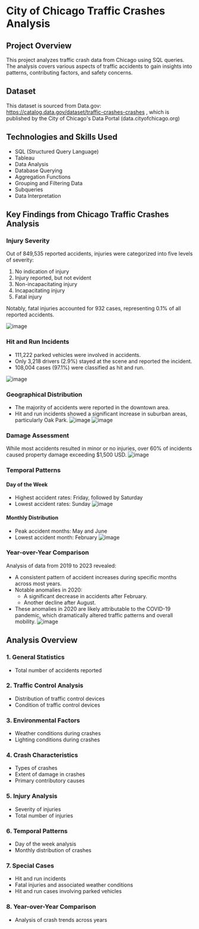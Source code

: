  # City of Chicago Traffic Crashes Analysis

## Project Overview
This project analyzes traffic crash data from Chicago using SQL queries. The analysis covers various aspects of traffic accidents to gain insights into patterns, contributing factors, and safety concerns.

## Dataset
This dataset is sourced from Data.gov: https://catalog.data.gov/dataset/traffic-crashes-crashes , which is published by the City of Chicago's Data Portal (data.cityofchicago.org)

## Technologies and Skills Used
- SQL (Structured Query Language)
- Tableau
- Data Analysis
- Database Querying
- Aggregation Functions
- Grouping and Filtering Data
- Subqueries
- Data Interpretation


## Key Findings from Chicago Traffic Crashes Analysis

### Injury Severity

Out of 849,535 reported accidents, injuries were categorized into five levels of severity:
1. No indication of injury
2. Injury reported, but not evident
3. Non-incapacitating injury
4. Incapacitating injury
5. Fatal injury

Notably, fatal injuries accounted for 932 cases, representing 0.1% of all reported accidents.

![image](https://github.com/Edward-Fu1/City-of-Chicago-Traffic-Crashes-Analysis/assets/19893884/4ccd26d5-fff7-4eea-8f61-fd45df6d10f1)


### Hit and Run Incidents

- 111,222 parked vehicles were involved in accidents.
- Only 3,218 drivers (2.9%) stayed at the scene and reported the incident.
- 108,004 cases (97.1%) were classified as hit and run.

![image](https://github.com/Edward-Fu1/City-of-Chicago-Traffic-Crashes-Analysis/assets/19893884/ac8f9d3d-9d73-4fab-8d34-8dbc671045ad)


### Geographical Distribution

- The majority of accidents were reported in the downtown area.
- Hit and run incidents showed a significant increase in suburban areas, particularly Oak Park.
![image](https://github.com/Edward-Fu1/City-of-Chicago-Traffic-Crashes-Analysis/assets/19893884/39b37a8a-ac86-4661-80ac-30f99d3ed8e5)
![image](https://github.com/Edward-Fu1/City-of-Chicago-Traffic-Crashes-Analysis/assets/19893884/cf51b601-c9bd-4fa2-ba2f-b80733d636f6)



### Damage Assessment

While most accidents resulted in minor or no injuries, over 60% of incidents caused property damage exceeding $1,500 USD.
![image](https://github.com/Edward-Fu1/City-of-Chicago-Traffic-Crashes-Analysis/assets/19893884/224ef014-9f50-4656-9a7f-25dc8b60a359)


### Temporal Patterns

#### Day of the Week
- Highest accident rates: Friday, followed by Saturday
- Lowest accident rates: Sunday
![image](https://github.com/Edward-Fu1/City-of-Chicago-Traffic-Crashes-Analysis/assets/19893884/2d9c85ef-e175-4795-a6ba-6ed37815f427)


#### Monthly Distribution
- Peak accident months: May and June
- Lowest accident month: February
![image](https://github.com/Edward-Fu1/City-of-Chicago-Traffic-Crashes-Analysis/assets/19893884/24f0bfac-3195-430d-bbe7-b330466ade01)

### Year-over-Year Comparison
Analysis of data from 2019 to 2023 revealed:
- A consistent pattern of accident increases during specific months across most years.
- Notable anomalies in 2020:
  - A significant decrease in accidents after February.
  - Another decline after August.
- These anomalies in 2020 are likely attributable to the COVID-19 pandemic, which dramatically altered traffic patterns and overall mobility.
![image](https://github.com/Edward-Fu1/City-of-Chicago-Traffic-Crashes-Analysis/assets/19893884/761e3679-0fdd-40ea-8a5a-bf62312574ed)





## Analysis Overview

### 1. General Statistics
- Total number of accidents reported

### 2. Traffic Control Analysis
- Distribution of traffic control devices
- Condition of traffic control devices

### 3. Environmental Factors
- Weather conditions during crashes
- Lighting conditions during crashes

### 4. Crash Characteristics
- Types of crashes
- Extent of damage in crashes
- Primary contributory causes

### 5. Injury Analysis
- Severity of injuries
- Total number of injuries

### 6. Temporal Patterns
- Day of the week analysis
- Monthly distribution of crashes

### 7. Special Cases
- Hit and run incidents
- Fatal injuries and associated weather conditions
- Hit and run cases involving parked vehicles

### 8. Year-over-Year Comparison
- Analysis of crash trends across years
